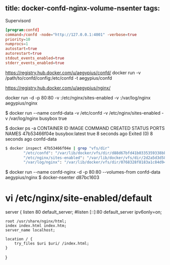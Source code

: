 title: docker-confd-nginx-volume-nsenter
tags:
---

Supervisord

``` conf /etc/supervisor/conf.d/confd.conf
[program:confd]
command=/confd -node="http://127.0.0.1:4001" -verbose=true
priority=10
numprocs=1
autostart=true
autorestart=true
stdout_events_enabled=true
stderr_events_enabled=true
```
https://registry.hub.docker.com/u/aegypius/confd/
docker run -v /path/to/confd/config:/etc/confd -t aegypius/confd

https://registry.hub.docker.com/u/aegypius/nginx/

docker run -d -p 80:80 -v <sites-enabled-dir>:/etc/nginx/sites-enabled -v <log-dir>:/var/log/nginx aegypius/nginx

$ docker run --name confd-data -v /etc/confd -v /etc/nginx/sites-enabled -v /var/log/nginx busybox true

$ docker ps -a
CONTAINER ID        IMAGE                          COMMAND                CREATED             STATUS                      PORTS                    NAMES
47b53466f04e        busybox:latest                 true                   8 seconds ago       Exited (0) 8 seconds ago                             confd-data

``` bash
$ docker inspect 47b53466f04e | grep "vfs/dir"
        "/etc/confd": "/var/lib/docker/vfs/dir/d88d67bfd41b0335359338bb2a27d0c4e467f8ec78c5474bf7a2188eee2aa425",
        "/etc/nginx/sites-enabled": "/var/lib/docker/vfs/dir/2d2a5d3d5891a08f7922a9e219a545b633f5ef732967c247e9f80ef1ac9cec4d",
        "/var/log/nginx": "/var/lib/docker/vfs/dir/0768328f8183a1c84d9411baef8f41b9968c76bdbb9aa2ab059e8dafa96560c7"
```

$ docker run --name confd-nginx -d -p 80:80 --volumes-from confd-data aegypius/nginx
$ docker-nsenter d87bc1603
# vi /etc/nginx/site-enabled/default

server {
    listen 80 default_server;
    #listen [::]:80 default_server ipv6only=on;

    root /usr/share/nginx/html;
    index index.html index.htm;
    server_name localhost;

    location / {
        try_files $uri $uri/ /index.html;
    }
}



